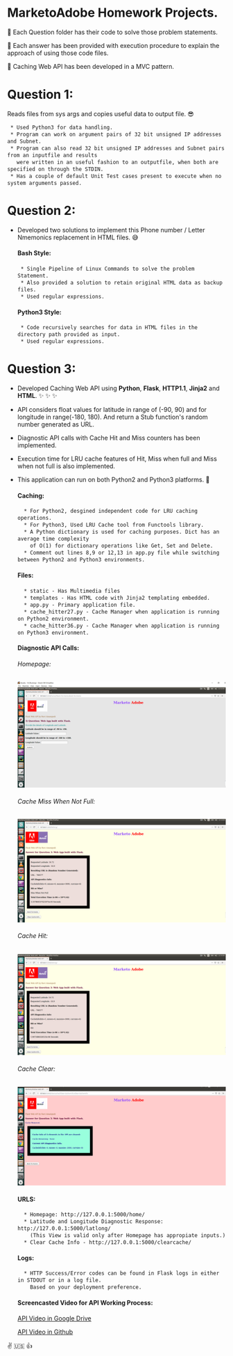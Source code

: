 # MarketoAdobe Homework Projects. 

:key: Each Question folder has their code to solve those problem statements. 

:key: Each answer has been provided with execution procedure to explain the approach of using those code files. 

:key: Caching Web API has been developed in a MVC pattern.  

# Question 1:
   Reads files from sys args and copies useful data to output file. :sunglasses:
   
     * Used Python3 for data handling. 
     * Program can work on argument pairs of 32 bit unsigned IP addresses and Subnet.
     * Program can also read 32 bit unsigned IP addresses and Subnet pairs from an inputfile and results 
       were written in an useful fashion to an outputfile, when both are specified on through the STDIN.  
     * Has a couple of default Unit Test cases present to execute when no system arguments passed. 

# Question 2:
  * Developed two solutions to implement this Phone number / Letter Nmemonics replacement in HTML files. :sweat_smile:
    #### Bash Style:
         * Single Pipeline of Linux Commands to solve the problem Statement. 
         * Also provided a solution to retain original HTML data as backup files. 
         * Used regular expressions. 
    
    #### Python3 Style:
         * Code recursively searches for data in HTML files in the directory path provided as input. 
         * Used regular expressions. 

# Question 3:
   *  Developed Caching Web API using **Python**, **Flask**, **HTTP1.1**, **Jinja2** and **HTML**. :sparkles: :sparkles: :sparkles:
   *  API considers float values for latitude in range of (-90, 90) and for longitude in range(-180, 180).
      And return a Stub function's random number generated as URL. 
   *  Diagnostic API calls with Cache Hit and Miss counters has been implemented. 
   *  Execution time for LRU cache features of Hit, Miss when full and Miss when not full is also implemented. 
   *  This application can run on both Python2 and Python3 platforms. :gift:
   
      #### Caching:
            * For Python2, desgined independent code for LRU caching operations. 
            * For Python3, Used LRU Cache tool from Functools library. 
            * A Python dictionary is used for caching purposes. Dict has an average time complexity 
              of O(1) for dictionary operations like Get, Set and Delete. 
            * Comment out lines 8,9 or 12,13 in app.py file while switching between Python2 and Python3 environments. 
            
      #### Files:
            * static - Has Multimedia files
            * templates - Has HTML code with Jinja2 templating embedded. 
            * app.py - Primary application file. 
            * cache_hitter27.py - Cache Manager when application is running on Python2 environment.
            * cache_hitter36.py - Cache Manager when application is running on Python3 environment.
            
      #### Diagnostic API Calls: 
         ###### Homepage:
         ![alt text](https://github.com/Raviteja-Ainampudi/MarketoAdobe/blob/master/Question3/API_Screenshots/API%20HomePage.PNG "Logo 1")
  
         ###### Cache Miss When Not Full:
         ![alt text](https://github.com/Raviteja-Ainampudi/MarketoAdobe/blob/master/Question3/API_Screenshots/API%20Cache%20Value%20Miss.PNG "Logo 2")
         
         ###### Cache Hit:
         ![alt text](https://github.com/Raviteja-Ainampudi/MarketoAdobe/blob/master/Question3/API_Screenshots/API%20Cache%20Value%20Hit.PNG "Logo 3")
         
         ###### Cache Clear:
         ![alt text](https://github.com/Raviteja-Ainampudi/MarketoAdobe/blob/master/Question3/API_Screenshots/API%20Cache%20Clear.PNG "Logo 4")
         
      #### URLS: 
            * Homepage: http://127.0.0.1:5000/home/
            * Latitude and Longitude Diagnostic Response: http://127.0.0.1:5000/latlong/ 
              (This View is valid only after Homepage has appropiate inputs.)
            * Clear Cache Info - http://127.0.0.1:5000/clearcache/
      
      #### Logs:
            * HTTP Success/Error codes can be found in Flask logs in either in STDOUT or in a log file. 
              Based on your deployment preference. 
              
      #### Screencasted Video for API Working Process:    
      [API Video in Google Drive](https://drive.google.com/drive/folders/1nkfsuycR6jeogg0X5VfLXiDt-VOZ1Mj_)

      [API Video in Github](https://github.com/Raviteja-Ainampudi/MarketoAdobe/tree/master/Question3/API_Screen_Video)



:v: :us: :+1:
